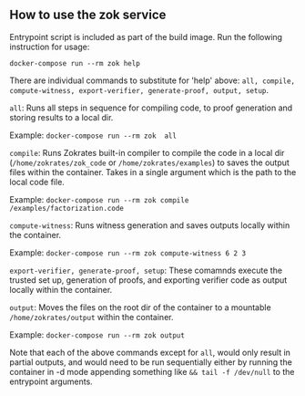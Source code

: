 ## How to use the zok service

Entrypoint script is included as part of the build image. Run the following instruction for usage:

`docker-compose run --rm zok help`

There are individual commands to substitute for 'help' above: `all, compile, compute-witness, export-verifier, generate-proof, output, setup`.

`all`: Runs all steps in sequence for compiling code, to proof generation and storing results to a local dir.

Example: `docker-compose run --rm zok  all`

`compile`: Runs Zokrates built-in compiler to compile the code in a local dir (`/home/zokrates/zok_code` or `/home/zokrates/examples`) to saves the output files within the container. Takes in a single argument which is the path to the local code file.

Example: `docker-compose run --rm zok compile /examples/factorization.code`

`compute-witness`: Runs witness generation and saves outputs locally within the container.

Example: `docker-compose run --rm zok compute-witness 6 2 3`

`export-verifier, generate-proof, setup`: These comamnds execute the trusted set up, generation of proofs, and exporting verifier code as output locally within the container.

`output`: Moves the files on the root dir of the container to a mountable `/home/zokrates/output` within the container.

Example: `docker-compose run --rm zok output`


Note that each of the above commands except for `all`, would only result in partial outputs, and would need to be run sequentially either by running the container in -d mode appending something like `&& tail -f /dev/null` to the entrypoint arguments.